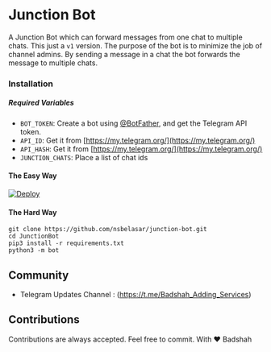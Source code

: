 # Junction Bot

A Junction Bot which can forward messages from one chat to multiple chats. This  just a `v1` version. The purpose of the bot is to minimize the job of channel admins. By sending a message in a chat the bot forwards the message to multiple chats.

### Installation

##### Required Variables

* `BOT_TOKEN`: Create a bot using [@BotFather](https://telegram.dog/BotFather), and get the Telegram API token.
* `API_ID`: Get it from [https://my.telegram.org/](https://my.telegram.org/)
* `API_HASH`: Get it from [https://my.telegram.org/](https://my.telegram.org/)
* `JUNCTION_CHATS`: Place a list of chat ids

#### The Easy Way

[![Deploy](https://www.herokucdn.com/deploy/button.svg)](https://heroku.com/deploy?template=https://github.com/Anandpskerala/JunctionBot/tree/v1)

#### The Hard Way

```
git clone https://github.com/nsbelasar/junction-bot.git
cd JunctionBot
pip3 install -r requirements.txt
python3 -m bot
```

## Community

- Telegram Updates Channel : (https://t.me/Badshah_Adding_Services)

## Contributions

Contributions are always accepted. Feel free to commit. With ❤️ Badshah

